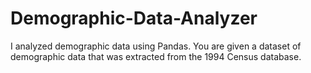 # Demographic-Data-Analyzer
 I analyzed demographic data using Pandas. You are given a dataset of demographic data that was extracted from the 1994 Census database.
